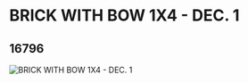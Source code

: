 # BRICK WITH BOW 1X4 - DEC. 1
## 16796
![BRICK WITH BOW 1X4 - DEC. 1](https://lc-www-live-s.legocdn.com/media/bricks/5/2/6063718.jpg)
